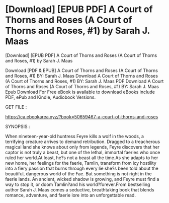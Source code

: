 # [Download] [EPUB PDF] A Court of Thorns and Roses (A Court of Thorns and Roses, #1) by Sarah J. Maas
[Download] [EPUB PDF] A Court of Thorns and Roses (A Court of Thorns and Roses, #1) by Sarah J. Maas

Download [PDF & EPUB] A Court of Thorns and Roses (A Court of Thorns and Roses, #1) BY: Sarah J. Maas Download A Court of Thorns and Roses (A Court of Thorns and Roses, #1) BY: Sarah J. Maas PDF Download A Court of Thorns and Roses (A Court of Thorns and Roses, #1) BY: Sarah J. Maas Epub Download For Free eBook is available to download eBooks include PDF, ePub and Kindle, Audiobook Versions.

GET FILE :

https://ca.ebookarea.xyz/?book=50659467-a-court-of-thorns-and-roses

SYNOPSIS : 

When nineteen-year-old huntress Feyre kills a wolf in the woods, a terrifying creature arrives to demand retribution. Dragged to a treacherous magical land she knows about only from legends, Feyre discovers that her captor is not truly a beast, but one of the lethal, immortal faeries who once ruled her world.At least, he?s not a beast all the time.As she adapts to her new home, her feelings for the faerie, Tamlin, transform from icy hostility into a fiery passion that burns through every lie she?s been told about the beautiful, dangerous world of the Fae. But something is not right in the faerie lands. An ancient, wicked shadow is growing, and Feyre must find a way to stop it, or doom Tamlin?and his world?forever.From bestselling author Sarah J. Maas comes a seductive, breathtaking book that blends romance, adventure, and faerie lore into an unforgettable read.
